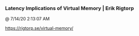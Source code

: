 ﻿

### Latency Implications of Virtual Memory | Erik Rigtorp
@ 7/14/20 2:13:07 AM

https://rigtorp.se/virtual-memory/

